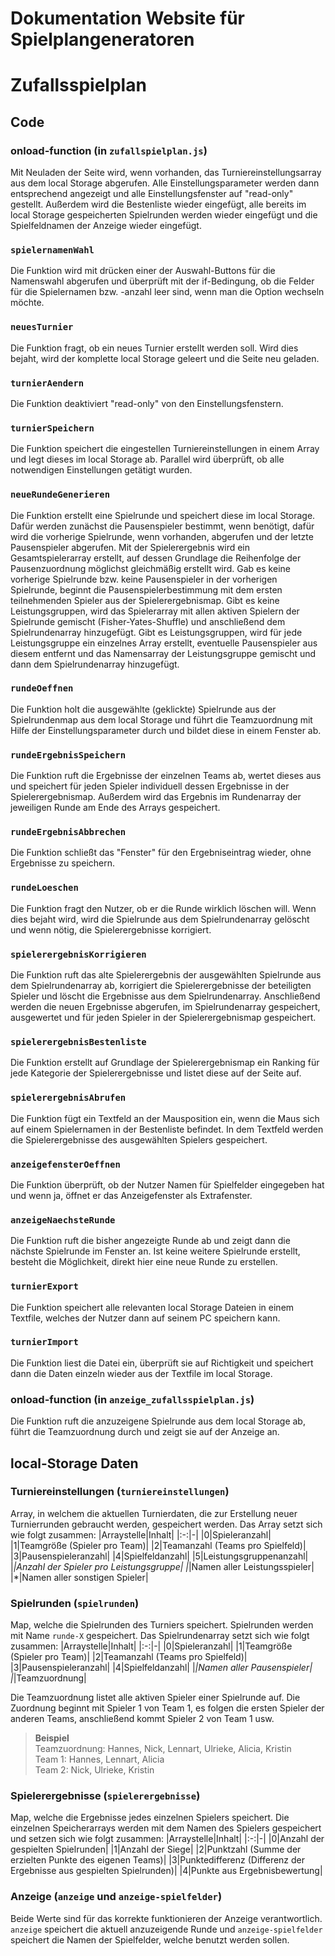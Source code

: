 # Dokumentation Website für Spielplangeneratoren

# Zufallsspielplan

## Code

### onload-function (in `zufallspielplan.js`)
Mit Neuladen der Seite wird, wenn vorhanden, das Turniereinstellungsarray aus dem local Storage abgerufen. Alle Einstellungsparameter werden dann entsprechend angezeigt und alle Einstellungsfenster auf "read-only" gestellt. Außerdem wird die Bestenliste wieder eingefügt, alle bereits im local Storage gespeicherten Spielrunden werden wieder eingefügt und die Spielfeldnamen der Anzeige wieder eingefügt.

### `spielernamenWahl`
Die Funktion wird mit drücken einer der Auswahl-Buttons für die Namenswahl abgerufen und überprüft mit der if-Bedingung, ob die Felder für die Spielernamen bzw. -anzahl leer sind, wenn man die Option wechseln möchte.

### `neuesTurnier`
Die Funktion fragt, ob ein neues Turnier erstellt werden soll. Wird dies bejaht, wird der komplette local Storage geleert und die Seite neu geladen.

### `turnierAendern`
Die Funktion deaktiviert "read-only" von den Einstellungsfenstern.

### `turnierSpeichern`
Die Funktion speichert die eingestellen Turniereinstellungen in einem Array und legt dieses im local Storage ab. Parallel wird überprüft, ob alle notwendigen Einstellungen getätigt wurden.

### `neueRundeGenerieren`
Die Funktion erstellt eine Spielrunde und speichert diese im local Storage. Dafür werden zunächst die Pausenspieler bestimmt, wenn benötigt, dafür wird die vorherige Spielrunde, wenn vorhanden, abgerufen und der letzte Pausenspieler abgerufen. Mit der Spielerergebnis wird ein Gesamtspielerarray erstellt, auf dessen Grundlage die Reihenfolge der Pausenzuordnung möglichst gleichmäßig erstellt wird. Gab es keine vorherige Spielrunde bzw. keine Pausenspieler in der vorherigen Spielrunde, beginnt die Pausenspielerbestimmung mit dem ersten teilnehmenden Spieler aus der Spielerergebnismap. Gibt es keine Leistungsgruppen, wird das Spielerarray mit allen aktiven Spielern der Spielrunde gemischt (Fisher-Yates-Shuffle) und anschließend dem Spielrundenarray hinzugefügt. Gibt es Leistungsgruppen, wird für jede Leistungsgruppe ein einzelnes Array erstellt, eventuelle Pausenspieler aus diesem entfernt und das Namensarray der Leistungsgruppe gemischt und dann dem Spielrundenarray hinzugefügt.

### `rundeOeffnen`
Die Funktion holt die ausgewählte (geklickte) Spielrunde aus der Spielrundenmap aus dem local Storage und führt die Teamzuordnung mit Hilfe der Einstellungsparameter durch und bildet diese in einem Fenster ab.

### `rundeErgebnisSpeichern`
Die Funktion ruft die Ergebnisse der einzelnen Teams ab, wertet dieses aus und speichert für jeden Spieler individuell dessen Ergebnisse in der Spielerergebnismap. Außerdem wird das Ergebnis im Rundenarray der jeweiligen Runde am Ende des Arrays gespeichert.

### `rundeErgebnisAbbrechen`
Die Funktion schließt das "Fenster" für den Ergebniseintrag wieder, ohne Ergebnisse zu speichern.

### `rundeLoeschen`
Die Funktion fragt den Nutzer, ob er die Runde wirklich löschen will. Wenn dies bejaht wird, wird die Spielrunde aus dem Spielrundenarray gelöscht und wenn nötig, die Spielerergebnisse korrigiert.

### `spielerergebnisKorrigieren`
Die Funktion ruft das alte Spielerergebnis der ausgewählten Spielrunde aus dem Spielrundenarray ab, korrigiert die Spielerergebnisse der beteiligten Spieler und löscht die Ergebnisse aus dem Spielrundenarray. Anschließend werden die neuen Ergebnisse abgerufen, im Spielrundenarray gespeichert, ausgewertet und für jeden Spieler in der Spielerergebnismap gespeichert.

### `spielerergebnisBestenliste`
Die Funktion erstellt auf Grundlage der Spielerergebnismap ein Ranking für jede Kategorie der Spielerergebnisse und listet diese auf der Seite auf.

### `spielerergebnisAbrufen`
Die Funktion fügt ein Textfeld an der Mausposition ein, wenn die Maus sich auf einem Spielernamen in der Bestenliste befindet. In dem Textfeld werden die Spielerergebnisse des ausgewählten Spielers gespeichert.

### `anzeigefensterOeffnen`
Die Funktion überprüft, ob der Nutzer Namen für Spielfelder eingegeben hat und wenn ja, öffnet er das Anzeigefenster als Extrafenster.

### `anzeigeNaechsteRunde`
Die Funktion ruft die bisher angezeigte Runde ab und zeigt dann die nächste Spielrunde im Fenster an. Ist keine weitere Spielrunde erstellt, besteht die Möglichkeit, direkt hier eine neue Runde zu erstellen.

### `turnierExport`
Die Funktion speichert alle relevanten local Storage Dateien in einem Textfile, welches der Nutzer dann auf seinem PC speichern kann.

### `turnierImport`
Die Funktion liest die Datei ein, überprüft sie auf Richtigkeit und speichert dann die Daten einzeln wieder aus der Textfile im local Storage.

### onload-function (in `anzeige_zufallsspielplan.js`)
Die Funktion ruft die anzuzeigene Spielrunde aus dem local Storage ab, führt die Teamzuordnung durch und zeigt sie auf der Anzeige an.

## local-Storage Daten
### Turniereinstellungen (`turniereinstellungen`)
Array, in welchem die aktuellen Turnierdaten, die zur Erstellung neuer Turnierrunden gebraucht werden, gespeichert werden. Das Array setzt sich wie folgt zusammen:
|Arraystelle|Inhalt|
|:-:|-|
|0|Spieleranzahl|
|1|Teamgröße (Spieler pro Team)|
|2|Teamanzahl (Teams pro Spielfeld)|
|3|Pausenspieleranzahl|
|4|Spielfeldanzahl|
|5|Leistungsgruppenanzahl|
|*|Anzahl der Spieler pro Leistungsgruppe|
|*|Namen aller Leistungsspieler|
|*|Namen aller sonstigen Spieler|

### Spielrunden (`spielrunden`)
Map, welche die Spielrunden des Turniers speichert. Spielrunden werden mit Name `runde-X` gespeichert. Das Spielrundenarray setzt sich wie folgt zusammen:
|Arraystelle|Inhalt|
|:-:|-|
|0|Spieleranzahl|
|1|Teamgröße (Spieler pro Team)|
|2|Teamanzahl (Teams pro Spielfeld)|
|3|Pausenspieleranzahl|
|4|Spielfeldanzahl|
|*|Namen aller Pausenspieler|
|*|Teamzuordnung|

Die Teamzuordnung listet alle aktiven Spieler einer Spielrunde auf. Die Zuordnung beginnt mit Spieler 1 von Team 1, es folgen die ersten Spieler der anderen Teams, anschließend kommt Spieler 2 von Team 1 usw.

>**Beispiel**\
>Teamzuordnung: Hannes, Nick, Lennart, Ulrieke, Alicia, Kristin\
>Team 1: Hannes, Lennart, Alicia\
>Team 2: Nick, Ulrieke, Kristin

### Spielerergebnisse (`spielerergebnisse`)
Map, welche die Ergebnisse jedes einzelnen Spielers speichert. Die einzelnen Speicherarrays werden mit dem Namen des Spielers gespeichert und setzen sich wie folgt zusammen:
|Arraystelle|Inhalt|
|:-:|-|
|0|Anzahl der gespielten Spielrunden|
|1|Anzahl der Siege|
|2|Punktzahl (Summe der erzielten Punkte des eigenen Teams)|
|3|Punktedifferenz (Differenz der Ergebnisse aus gespielten Spielrunden)|
|4|Punkte aus Ergebnisbewertung|

### Anzeige (`anzeige` und `anzeige-spielfelder`)
Beide Werte sind für das korrekte funktionieren der Anzeige verantwortlich. `anzeige` speichert die aktuell anzuzeigende Runde und `anzeige-spielfelder` speichert die Namen der Spielfelder, welche benutzt werden sollen.